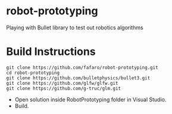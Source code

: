 # robot-prototyping
Playing with Bullet library to test out robotics algorithms

# Build Instructions
```
git clone https://github.com/fafaro/robot-prototyping.git
cd robot-prototyping
git clone https://github.com/bulletphysics/bullet3.git
git clone https://github.com/glfw/glfw.git
git clone https://github.com/g-truc/glm.git
```
- Open solution inside RobotPrototyping folder in Visual Studio. 
- Build.
